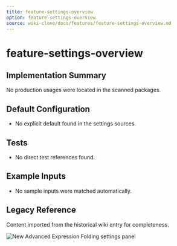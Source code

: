 ```yaml
---
title: feature-settings-overview
option: feature-settings-overview
source: wiki-clone/docs/features/feature-settings-overview.md
---
```

# feature-settings-overview

## Implementation Summary

No production usages were located in the scanned packages.

## Default Configuration

- No explicit default found in the settings sources.

## Tests

- No direct test references found.

## Example Inputs

- No sample inputs were matched automatically.

## Legacy Reference

Content imported from the historical wiki entry for completeness.

![New Advanced Expression Folding settings panel](https://github.com/user-attachments/assets/45e0d314-d19f-4c06-96a8-3d6555d8ca4a)
